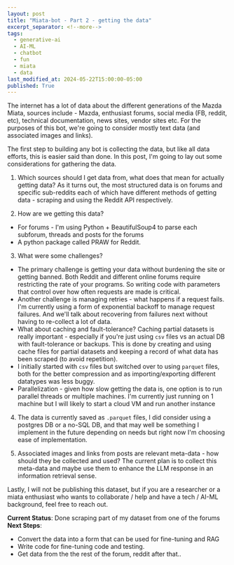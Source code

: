 ```yaml
---
layout: post
title: "Miata-bot - Part 2 - getting the data"
excerpt_separator: <!--more-->
tags:
  - generative-ai
  - AI-ML
  - chatbot
  - fun
  - miata
  - data
last_modified_at: 2024-05-22T15:00:00-05:00
published: True
---
```


The internet has a lot of data about the different generations of the Mazda Miata, sources include - Mazda, enthusiast forums, social media (FB, reddit, etc), technical documentation, news sites, vendor sites etc. For the purposes of this bot, we're going to consider mostly text data (and associated images and links).

The first step to building any bot is collecting the data, but like all data efforts, this is easier said than done. In this post, I'm going to lay out some considerations for gathering the data.

<!--more-->

1. Which sources should I get data from, what does that mean for actually getting data? As it turns out, the most structured data is on forums and specific sub-reddits each of which have different methods of getting data - scraping and using the Reddit API respectively.

2. How are we getting this data? 
  - For forums - I'm using Python + BeautifulSoup4 to parse each subforum, threads and posts for the forums
  - A python package called PRAW for Reddit.

3. What were some challenges?
- The primary challenge is getting your data without burdening the site or getting banned. Both Reddit and different online forums require restricting the rate of your programs. So writing code with parameters that control over how often requests are made is critical.
- Another challenge is managing retries - what happens if a request fails. I'm currently using a form of exponential backoff to manage request failures. And we'll talk about recovering from failures next without having to re-collect a lot of data.
- What about caching and fault-tolerance? Caching partial datasets is really important - especially if you're just using `csv` files vs an actual DB with fault-tolerance or backups. This is done by creating and using cache files for partial datasets and keeping a record of what data has been scraped (to avoid repetition). 
- I initially started with `csv` files but switched over to using `parquet` files, both for the better compression and as importing/exporting different datatypes was less buggy.
- Parallelization - given how slow getting the data is, one option is to run parallel threads or multiple machines. I'm currently just running on 1 machine but I will likely to start a cloud VM and run another instance

4. The data is currently saved as `.parquet` files, I did consider using a postgres DB or a no-SQL DB, and that may well be something I implement in the future depending on needs but right now I'm choosing ease of implementation.

5. Associated images and links from posts are relevant meta-data - how should they be collected and used? The current plan is to collect this meta-data and maybe use them to enhance the LLM response in an information retrieval sense.

Lastly, I will not be publishing this dataset, but if you are a researcher or a miata enthusiast who wants to collaborate / help and have a tech / AI-ML background, feel free to reach out.

**Current Status**: Done scraping part of my dataset from one of the forums 
**Next Steps**: 
- Convert the data into a form that can be used for fine-tuning and RAG
- Write code for fine-tuning code and testing.
- Get data from the the rest of the forum, reddit after that..